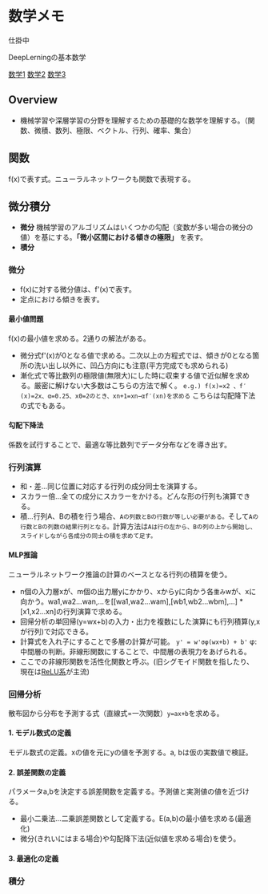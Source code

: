 # 数学メモ
仕掛中

DeepLerningの基本数学

[数学1](https://lib-arts.hatenablog.com/entry/math_nn4)
[数学2](https://lib-arts.hatenablog.com/entry/math_nn5)
[数学3](https://lib-arts.hatenablog.com/entry/math_nn6)

## Overview
- 機械学習や深層学習の分野を理解するための基礎的な数学を理解する。（関数、微積、数列、極限、ベクトル、行列、確率、集合）
## 関数
f(x)で表す式。ニューラルネットワークも関数で表現する。
## 微分積分
-  __微分__ 機械学習のアルゴリズムはいくつかの勾配（変数が多い場合の微分の値）を基にする。__「微小区間における傾きの極限」__ を表す。
-  __積分__
### 微分
- f(x)に対する微分値は、f'(x)で表す。
- 定点における傾きを表す。
#### 最小値問題
f(x)の最小値を求める。2通りの解法がある。
- 微分式f'(x)が0となる値で求める。二次以上の方程式では、傾きが0となる箇所の洗い出し以外に、凹凸方向にも注意(平方完成でも求められる)
- 漸化式で等比数列の極限値(無限大)にした時に収束する値で近似解を求める。厳密に解けない大多数はこちらの方法で解く。
`e.g.) f(x)=x2 、f′(x)=2x、α=0.25、x0=2のとき、xn+1=xn−αf′(xn)を求める` こちらは勾配降下法の式でもある。
#### 勾配下降法
係数を試行することで、最適な等比数列でデータ分布などを導き出す。
### 行列演算
- 和・差...同じ位置に対応する行列の成分同士を演算する。
- スカラー倍...全ての成分にスカラーをかける。どんな形の行列も演算できる。
- 積...行列A、Bの積を行う場合、`Aの列数とBの行数が等しい必要がある。`そして`Aの行数とBの列数の結果行列となる。`計算方法は`Aは行の左から、Bの列の上から開始し、スライドしながら各成分の同士の積を求めて足す。`
#### MLP推論
ニューラルネットワーク推論の計算のベースとなる行列の積算を使う。
- n個の入力層xが、m個の出力層yにかかり、xからyに向かう各`重み`wが、xに向かう。wa1,wa2...wan,...を[[wa1,wa2...wam],[wb1,wb2...wbm],...] * [x1,x2...xn]の行列演算で求める。
- 回帰分析の単回帰(y=wx+b)の入力・出力を複数にした演算にも行列積算(y,xが行列)で対応できる。
- 計算式を入れ子にすることで多層の計算が可能。 `y' = w'σφ(wx+b) + b'`
φ:中間層の判断。非線形関数にすることで、中間層の表現力をあげられる。
- ここでの非線形関数を活性化関数と呼ぶ。(旧シグモイド関数を指したり、現在は[ReLU系](https://qiita.com/namitop/items/d3d5091c7d0ab669195f)が主流)
### 回帰分析
散布図から分布を予測する式（直線式=一次関数）`y=ax+b`を求める。
#### 1. モデル数式の定義
モデル数式の定義。xの値を元にyの値を予測する。a, bは仮の実数値で検証。
#### 2. 誤差関数の定義
パラメータa,bを決定する誤差関数を定義する。予測値と実測値の値を近づける。
- 最小二乗法...二乗誤差関数として定義する。E(a,b)の最小値を求める(最適化)
- 微分(きれいにはまる場合)や勾配降下法(近似値を求める場合)を使う。
#### 3. 最適化の定義
### 積分
